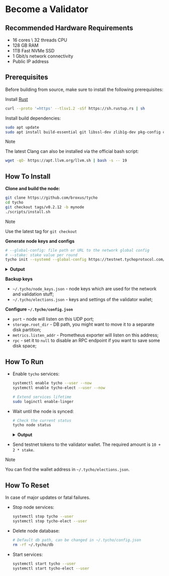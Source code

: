 # Become a Validator

## Recommended Hardware Requirements

- 16 cores \ 32 threads CPU
- 128 GB RAM
- 1TB Fast NVMe SSD
- 1 Gbit/s network connectivity
- Public IP address

## Prerequisites

Before building from source, make sure to install the following prerequisites:

Install [Rust](https://www.rust-lang.org/tools/install)
```bash
curl --proto '=https' --tlsv1.2 -sSf https://sh.rustup.rs | sh
```

Install build dependencies:
```bash
sudo apt update
sudo apt install build-essential git libssl-dev zlib1g-dev pkg-config clang jq lld
```

> [!NOTE]
> The latest Clang can also be installed via the official bash script:
> ```bash
> wget -qO- https://apt.llvm.org/llvm.sh | bash -s -- 19
> ```

## How To Install

**Clone and build the node:**
```bash
git clone https://github.com/broxus/tycho
cd tycho
git checkout tags/v0.2.12 -b mynode
./scripts/install.sh
```

> [!NOTE]
> Use the latest tag for `git checkout`

**Generate node keys and configs**

```bash
# --global-config: file path or URL to the network global config
# --stake: stake value per round
tycho init --systemd --global-config https://testnet.tychoprotocol.com/global-config.json --validator --stake 500000
```

<details><summary><b>Output</b></summary>
<p>

```json
{
 "node_keys": {
   "public": "18794f07dfdca1e4a2ffa655bbe5da4d396852d7ea8e55e4f92e60d209d3ae1f",
   "path": "/home/my/.tycho/node_keys.json",
   "updated": true
 },
 "elections": {
   "wallet": "-1:eb1c97aa93dbb01ac6000ace8e7f08a8b8f0078ee53d861f2e924abcd7ca2c4c",
   "public": "344659d1171701530b61f475c0795657bfacaf5a7e850050c5be2c8235d3689d",
   "stake": "500000",
   "path": "/home/my/.tycho/elections.json",
   "updated": true
 },
 "node_config": {
   "path": "/home/my/.tycho/config.json",
   "updated": true
 },
 "global_config": {
   "path": "/home/my/.tycho/global-config.json",
   "updated": true
 },
 "systemd": {
   "tycho-elect": {
     "path": "/home/my/.config/systemd/my/tycho-elect.service",
     "updated": true
   },
   "tycho": {
     "path": "/home/my/.config/systemd/my/tycho.service",
     "updated": true
   }
 }
}
```
</p>
</details>



**Backup keys**

- `~/.tycho/node_keys.json` - node keys which are used for the network and validation stuff;
- `~/.tycho/elections.json` - keys and settings of the validator wallet;

**Configure `~/.tycho/config.json`**

- `port` - node will listen on this UDP port;
- `storage.root_dir` - DB path, you might want to move it to a separate disk partition;
- `metrics.listen_addr` - Prometheus exporter will listen on this address;
- `rpc` - set it to `null` to disable an RPC endpoint if you want to save some disk space;

## How To Run

- Enable `tycho` services:
  ```bash
  systemctl enable tycho --user --now
  systemctl enable tycho-elect --user --now

  # Extend services lifetime
  sudo loginctl enable-linger
  ```

- Wait until the node is synced:
  ```bash
  # Check the current status
  tycho node status
  ```

  <details><summary><b>Output</b></summary>
  <p>

  ```json
  {
    "init_mc_seqno": 0,
    "init_mc_block_id": "-1:8000000000000000:0:795ea223590f5ffa6a687ba090d37c5db6481b9d55b4bce375b0b48568413bf7:5e409bc128e785d56965294c99db2f8918005054d72c2d6a8c4080ee47ecf203",
    "latest_mc_seqno": 1341,
    "latest_mc_block_id": "-1:8000000000000000:1341:b88104daf5f7d6cdb3457722a0928463b671d2ab4a08c2e81603497b64f0e080:9ffc67faa8bdab9ffac05c4bbcdbb65323f193f60689e5bf668261cdfa526dd6",
    "time_diff": 1,
    "is_synced": true,
    "in_current_vset": false,
    "in_next_vset": false,
    "is_elected": false
  }
  ```
  </p>
  </details>



- Send testnet tokens to the validator wallet. The required amount is `10 + 2 * stake`.
> [!NOTE]
> You can find the wallet address in `~/.tycho/elections.json`.

## How To Reset

In case of major updates or fatal failures.

- Stop node services:
  ```bash
  systemctl stop tycho --user
  systemctl stop tycho-elect --user
  ```

- Delete node database:
  ```bash
  # Default db path, can be changed in ~/.tycho/config.json
  rm -rf ~/.tycho/db
  ```

- Start services:
  ```bash
  systemctl start tycho --user
  systemctl start tycho-elect --user
  ```
